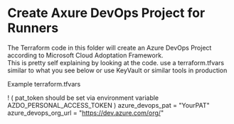 # Create Axure DevOps Project for Runners

The Terraform code in this folder will create an Azure DevOps Project according to Microsoft Cloud Adoptation Framework.  
This is pretty self explaining by looking at the code. use a terraform.tfvars similar to what you see below or use KeyVault or similar tools in production
  
  
Example terraform.tfvars  

! ( pat_token should be set via environment variable AZDO_PERSONAL_ACCESS_TOKEN )
azure_devops_pat = "YourPAT"
azure_devops_org_url = "https://dev.azure.com/org/"